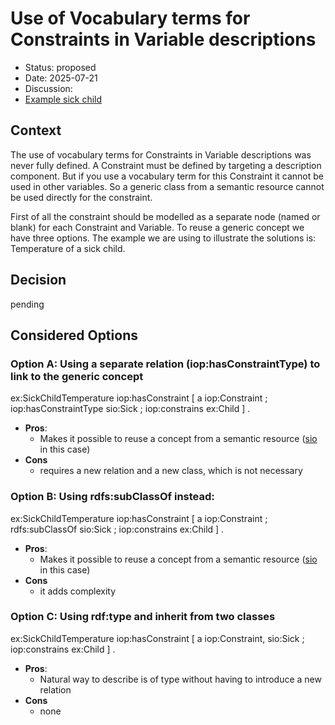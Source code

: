 # Use of Vocabulary terms for Constraints in Variable descriptions

* Status: proposed
* Date: 2025-07-21
* Discussion:
* [Example sick child](https://github.com/w3c/sdw-sosa-ssn/issues/347#issuecomment-3081992665)

## Context

The use of vocabulary terms for Constraints in Variable descriptions was never fully defined. A Constraint must be defined by targeting a description component. But if you use a vocabulary term for this Constraint it cannot be used in other variables. So a generic class from a semantic resource cannot be used directly for the constraint.

First of all the constraint should be modelled as a separate node (named or blank) for each Constraint and Variable. To reuse a generic concept we have three options. The example we are using to illustrate the solutions is: Temperature of a sick child. 

## Decision

pending

## Considered Options

### Option A: Using a separate relation (iop:hasConstraintType) to link to the generic concept

 ex:SickChildTemperature iop:hasConstraint [ 
     a iop:Constraint ; 
     iop:hasConstraintType sio:Sick ;
     iop:constrains ex:Child
 ] .
* **Pros**:
  * Makes it possible to reuse a concept from a semantic resource ([sio](http://semanticscience.org/resource/SIO_000954) in this case)
* **Cons**
  * requires a new relation and a new class, which is not necessary

### Option B: Using rdfs:subClassOf instead: 
 ex:SickChildTemperature iop:hasConstraint [ 
     a iop:Constraint ; 
     rdfs:subClassOf sio:Sick ;
     iop:constrains ex:Child
 ] .

* **Pros**:
  * Makes it possible to reuse a concept from a semantic resource ([sio](http://semanticscience.org/resource/SIO_000954) in this case)
* **Cons**
  * it adds complexity

### Option C: Using rdf:type and inherit from two classes
 ex:SickChildTemperature iop:hasConstraint [ 
     a iop:Constraint, sio:Sick ;
     iop:constrains ex:Child
 ] .

* **Pros**:
  * Natural way to describe is of type without having to introduce a new relation
* **Cons**
  * none


